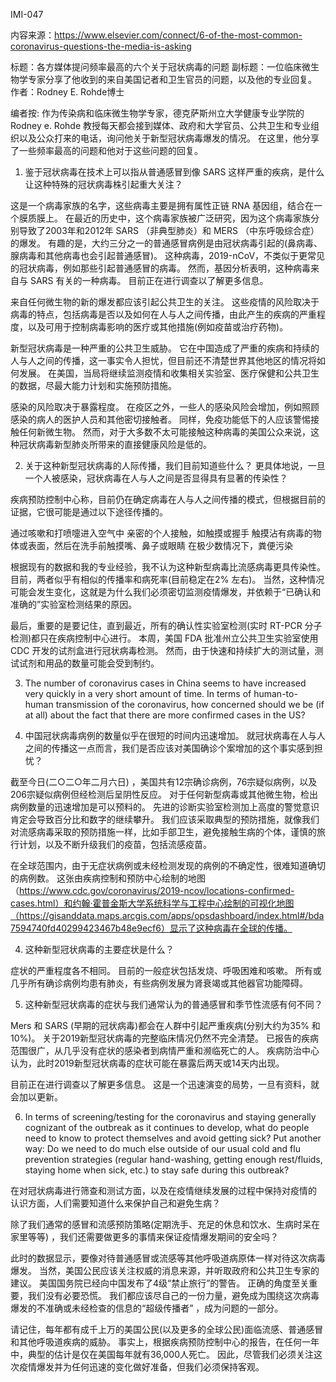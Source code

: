 IMI-047


内容来源：https://www.elsevier.com/connect/6-of-the-most-common-coronavirus-questions-the-media-is-asking

标题：各方媒体提问频率最高的六个关于冠状病毒的问题
副标题：一位临床微生物学专家分享了他收到的来自美国记者和卫生官员的问题，以及他的专业回复。
作者：Rodney E. Rohde博士

编者按: 作为传染病和临床微生物学专家，德克萨斯州立大学健康专业学院的 Rodney e. Rohde 教授每天都会接到媒体、政府和大学官员、公共卫生和专业组织以及公众打来的电话，询问他关于新型冠状病毒爆发的情况。 在这里，他分享了一些频率最高的问题和他对于这些问题的回复。

1. 鉴于冠状病毒在技术上可以指从普通感冒到像 SARS 这样严重的疾病，是什么让这种特殊的冠状病毒株引起重大关注？

这是一个病毒家族的名字，这些病毒主要是拥有属性正链 RNA 基因组，结合在一个膜质膜上。 在最近的历史中，这个病毒家族被广泛研究，因为这个病毒家族分别导致了2003年和2012年 SARS （非典型肺炎）和 MERS （中东呼吸综合症）的爆发。 有趣的是，大约三分之一的普通感冒病例是由冠状病毒引起的(鼻病毒、腺病毒和其他病毒也会引起普通感冒)。 这种病毒，2019-nCoV，不类似于更常见的冠状病毒，例如那些引起普通感冒的病毒。 然而，基因分析表明，这种病毒来自与 SARS 有关的一种病毒。 目前正在进行调查以了解更多信息。


来自任何微生物的新的爆发都应该引起公共卫生的关注。 这些疫情的风险取决于病毒的特点，包括病毒是否以及如何在人与人之间传播，由此产生的疾病的严重程度，以及可用于控制病毒影响的医疗或其他措施(例如疫苗或治疗药物)。

新型冠状病毒是一种严重的公共卫生威胁。 它在中国造成了严重的疾病和持续的人与人之间的传播，这一事实令人担忧，但目前还不清楚世界其他地区的情况将如何发展。 在美国，当局将继续监测疫情和收集相关实验室、医疗保健和公共卫生的数据，尽最大能力计划和实施预防措施。

感染的风险取决于暴露程度。 在疫区之外，一些人的感染风险会增加，例如照顾感染的病人的医护人员和其他密切接触者。 同样，免疫功能低下的人应该警惕接触任何新微生物。 然而，对于大多数不太可能接触这种病毒的美国公众来说，这种冠状病毒新型肺炎所带来的直接健康风险是低的。


2. 关于这种新型冠状病毒的人际传播，我们目前知道些什么？ 更具体地说，一旦一个人被感染，冠状病毒在人与人之间是否显得具有显著的传染性？

疾病预防控制中心称，目前仍在确定病毒在人与人之间传播的模式，但根据目前的证据，它很可能是通过以下途径传播的。

通过咳嗽和打喷嚏进入空气中
亲密的个人接触，如触摸或握手
触摸沾有病毒的物体或表面，然后在洗手前触摸嘴、鼻子或眼睛
在极少数情况下，粪便污染

根据现有的数据和我的专业经验，我不认为这种新型病毒比流感病毒更具传染性。 目前，两者似乎有相似的传播率和病死率(目前稳定在2% 左右)。 当然，这种情况可能会发生变化，这就是为什么我们必须密切监测疫情爆发，并依赖于“已确认和准确的”实验室检测结果的原因。

最后，重要的是要记住，直到最近，所有的确认性实验室检测(实时 RT-PCR 分子检测)都只在疾病控制中心进行。 本周，美国 FDA 批准州立公共卫生实验室使用 CDC 开发的试剂盒进行冠状病毒检测。 然而，由于快速和持续扩大的测试量，测试试剂和用品的数量可能会受到制约。


3. The number of coronavirus cases in China seems to have increased very quickly in a very short amount of time. In terms of human-to-human transmission of the coronavirus, how concerned should we be (if at all) about the fact that there are more confirmed cases in the US?

3. 中国冠状病毒病例的数量似乎在很短的时间内迅速增加。 就冠状病毒在人与人之间的传播这一点而言，我们是否应该对美国确诊个案增加的这个事实感到担忧？


截至今日(二○二○年二月六日) ，美国共有12宗确诊病例，76宗疑似病例，以及206宗疑似病例但经检测后呈阴性反应。 对于任何新型病毒或其他微生物，检出病例数量的迅速增加是可以预料的。 先进的诊断实验室检测加上高度的警觉意识肯定会导致百分比和数字的继续攀升。 我们应该采取典型的预防措施，就像我们对流感病毒采取的预防措施一样，比如手部卫生，避免接触生病的个体，谨慎的旅行计划，以及不断升级我们的疫苗，包括流感疫苗。

在全球范围内，由于无症状病例或未经检测发现的病例的不确定性，很难知道确切的病例数。 这张由疾病控制和预防中心绘制的地图（https://www.cdc.gov/coronavirus/2019-ncov/locations-confirmed-cases.html）和约翰·霍普金斯大学系统科学与工程中心绘制的可视化地图（https://gisanddata.maps.arcgis.com/apps/opsdashboard/index.html#/bda7594740fd40299423467b48e9ecf6）显示了这种病毒在全球的传播。



4. 这种新型冠状病毒的主要症状是什么？

症状的严重程度各不相同。 目前的一般症状包括发烧、呼吸困难和咳嗽。 所有或几乎所有确诊病例均患有肺炎，有些病例发展为肾衰竭或其他器官功能障碍。


5. 这种新型冠状病毒的症状与我们通常认为的普通感冒和季节性流感有何不同？

Mers 和 SARS (早期的冠状病毒)都会在人群中引起严重疾病(分别大约为35% 和10%)。 关于2019新型冠状病毒的完整临床情况仍然不完全清楚。 已报告的疾病范围很广，从几乎没有症状的感染者到病情严重和濒临死亡的人。 疾病防治中心认为，此时2019新型冠状病毒的症状可能在暴露后两天或14天内出现。

目前正在进行调查以了解更多信息。 这是一个迅速演变的局势，一旦有资料，就会加以更新。



6. In terms of screening/testing for the coronavirus and staying generally cognizant of the outbreak as it continues to develop, what do people need to know to protect themselves and avoid getting sick? Put another way: Do we need to do much else outside of our usual cold and flu prevention strategies (regular hand-washing, getting enough rest/fluids, staying home when sick, etc.) to stay safe during this outbreak?

在对冠状病毒进行筛查和测试方面，以及在疫情继续发展的过程中保持对疫情的
认识方面，人们需要知道什么来保护自己和避免生病？ 

除了我们通常的感冒和流感预防策略(定期洗手、充足的休息和饮水、生病时呆在家里等等) ，我们还需要做更多的事情来保证疫情爆发期间的安全吗？

此时的数据显示，要像对待普通感冒或流感等其他呼吸道病原体一样对待这次病毒爆发。 当然，美国公民应该关注权威的消息来源，并听取政府和公共卫生专家的建议。 美国国务院已经向中国发布了4级“禁止旅行”的警告。 正确的角度至关重要，我们没有必要恐慌。 我们都应该尽自己的一份力量，避免成为围绕这次病毒爆发的不准确或未经检查的信息的“超级传播者” ，成为问题的一部分。

请记住，每年都有成千上万的美国公民(以及更多的全球公民)面临流感、普通感冒和其他呼吸道疾病的威胁。 事实上，根据疾病预防控制中心的报告，在任何一年中，典型的估计是仅在美国每年就有36,000人死亡。 因此，尽管我们必须关注这次疫情爆发并为任何迅速的变化做好准备，但我们必须保持客观。

